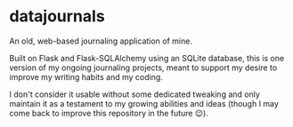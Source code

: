 # datajournals

An old, web-based journaling application of mine.

Built on Flask and Flask-SQLAlchemy using an SQLite database, this is one version of my ongoing journaling projects, meant to support my desire to improve my writing habits and my coding.

I don't consider it usable without some dedicated tweaking and only maintain it as a testament to my growing abilities and ideas (though I may come back to improve this repository in the future 😉).